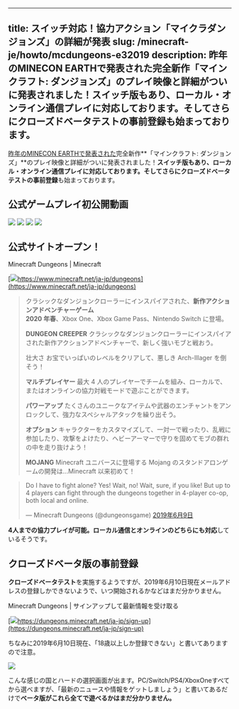 
---
title: スイッチ対応！協力アクション「マイクラダンジョンズ」の詳細が発表
slug: /minecraft-je/howto/mcdungeons-e32019
description: 昨年のMINECON EARTHで発表された完全新作「マインクラフト: ダンジョンズ」のプレイ映像と詳細がついに発表されました！スイッチ版もあり、ローカル・オンライン通信プレイに対応しております。そしてさらにクローズドベータテストの事前登録も始まっております。
---

[昨年のMINECON EARTHで発表された](https://www.napoan.com/new-minecraft-dungeons/)完全新作**「マインクラフト: ダンジョンズ」**のプレイ映像と詳細がついに発表されました！**スイッチ版もあり、ローカル・オンライン通信プレイに対応しております。**そしてさらに**クローズドベータテストの事前登録**も始まっております。

## 公式ゲームプレイ初公開動画

![](https://cdn-ak.f.st-hatena.com/images/fotolife/s/sasigume/20210208/20210208102129.png) ![](https://cdn-ak.f.st-hatena.com/images/fotolife/s/sasigume/20210208/20210208102043.png) ![](https://cdn-ak.f.st-hatena.com/images/fotolife/s/sasigume/20210208/20210208103226.png) ![](https://cdn-ak.f.st-hatena.com/images/fotolife/s/sasigume/20210208/20210208102825.png)

## 公式サイトオープン！

Minecraft Dungeons | Minecraft

[![](https://cdn-ak.f.st-hatena.com/images/fotolife/s/sasigume/20210208/20210208121637.png)https://www.minecraft.net/ja-jp/dungeons](https://www.minecraft.net/ja-jp/dungeons)

> クラシックなダンジョンクローラーにインスパイアされた、**新作アクションアドベンチャーゲーム**  
> **2020 年春**、Xbox One、Xbox Game Pass、Nintendo Switch に登場。
> 
> **DUNGEON CREEPER** クラシックなダンジョンクローラーにインスパイアされた新作アクションアドベンチャーで、新しく強いモブと戦おう。
> 
> 壮大さ お宝でいっぱいのレベルをクリアして、悪しき Arch-Illager を倒そう！
> 
> **マルチプレイヤー** 最大 4 人のプレイヤーでチームを組み、ローカルで、またはオンラインの協力対戦モードで遊ぶことができます。
> 
> **パワーアップ** たくさんのユニークなアイテムや武器のエンチャントをアンロックして、強力なスペシャルアタックを繰り出そう。
> 
> **オプション** キャラクターをカスタマイズして、一対一で戦ったり、乱戦に参加したり、攻撃をよけたり、ヘビーアーマーで守りを固めてモブの群れの中を走り抜けよう！
> 
> **MOJANG** Minecraft ユニバースに登場する Mojang のスタンドアロンゲームの開発は…Minecraft 以来初めて！

> Do I have to fight alone? Yes! Wait, no! Wait, sure, if you like! But up to 4 players can fight through the dungeons together in 4-player co-op, both local and online.
> 
> — Minecraft Dungeons (@dungeonsgame) [2019年6月9日](https://twitter.com/dungeonsgame/status/1137815308373188608?ref_src=twsrc%5Etfw)

**4人までの協力プレイが可能。ローカル通信とオンラインのどちらにも対応**しているそうです。

## クローズドベータ版の事前登録

**クローズドベータテスト**を実施するようですが、2019年6月10日現在メールアドレスの登録しかできないようで、いつ開始されるかなどはまだ分かりません。

Minecraft Dungeons | サインアップして最新情報を受け取る

[![](https://cdn-ak.f.st-hatena.com/images/fotolife/s/sasigume/20210208/20210208101636.png)https://dungeons.minecraft.net/ja-jp/sign-up](https://dungeons.minecraft.net/ja-jp/sign-up)

ちなみに2019年6月10日現在、「18歳以上しか登録できない」と書いてありますので注意。

![](https://cdn-ak.f.st-hatena.com/images/fotolife/s/sasigume/20210208/20210208090955.png)

こんな感じの国とハードの選択画面が出ます。PC/Switch/PS4/XboxOneすべてから選べますが、「最新のニュースや情報をゲットしましょう」と書いてあるだけで**ベータ版がこれら全てで遊べるかはまだ分かりません。**

